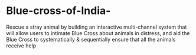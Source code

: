 # Blue-cross-of-India-
Rescue a stray animal by building an interactive multi-channel system that will allow users to intimate Blue Cross about animals in distress, and aid the Blue Cross to systematically  &amp; sequentially ensure that all the animals receive help
